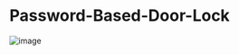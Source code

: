 # Password-Based-Door-Lock
![image](https://github.com/vinodkhichar/Password-Based-Door-Lock/assets/95199749/b49025a2-cc41-4266-ad04-4a0b984d0125)

